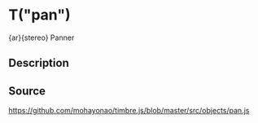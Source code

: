 T("pan")
========
{ar}{stereo} Panner

## Description ##


## Source ##
https://github.com/mohayonao/timbre.js/blob/master/src/objects/pan.js
